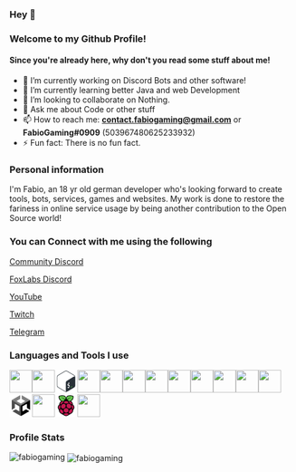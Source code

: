 ### Hey 👋
### Welcome to my Github Profile!

#### Since you're already here, why don't you read some stuff about me!
- 🔭 I’m currently working on Discord Bots and other software!
- 🌱 I’m currently learning better Java and web Development
- 👯 I’m looking to collaborate on Nothing.
- 💬 Ask me about Code or other stuff
- 📫 How to reach me: **contact.fabiogaming@gmail.com** or **FabioGaming#0909** (503967480625233932)
- ⚡ Fun fact: There is no fun fact.

### Personal information
I'm Fabio, an 18 yr old german developer who's looking forward to create tools, bots, services, games and websites. My work is done to restore the fariness in online service usage by being another contribution to the Open Source world!

<h3 align="left">You can Connect with me using the following</h3>
<a href="https://discord.com/invite/DSNkQKXwrz" target="blank"><p>Community Discord</p></a>
<a href="https://discord.com/invite/6aBmZXf" target="blank"><p>FoxLabs Discord</p></a>
<a href="https://youtube.com/c/FabioGamingFG"><p>YouTube</p></a>
<a href="https://twitch.tv/FabioGamingLive"><p>Twitch</p></a>
<a href="https://t.me/fabiogaming"><p>Telegram</p></a>

<h3 align="left">Languages and Tools I use</h3>
<div align="left">
<img src="https://github.com/abranhe/programming-languages-logos/blob/master/src/csharp/csharp.svg" width=40 height=40><img src="https://github.com/abranhe/programming-languages-logos/blob/master/src/java/java.svg" width=40 height=40><img src="https://github.com/devicons/devicon/blob/master/icons/bash/bash-original.svg" width=40 height=40><img src="https://github.com/actions/starter-workflows/blob/main/icons/powershell.svg" width=40 height=40><img src="https://github.com/uditkumar489/Icon-pack/blob/master/Social%20media/Die%20cut%20-%20transparent/svg/030-html-5.svg" width=40 height=40><img src="https://github.com/rdimascio/icons/blob/master/icons/color/css3.svg" width=40 height=40><img src="https://github.com/detain/svg-logos/blob/master/svg/javascript.svg" width=40 height=40><img src="https://github.com/manuelbieh/logo-file-icons/blob/master/icons/php2.svg" width=40 height=40><img src="https://github.com/get-icon/geticon/blob/master/icons/visual-studio.svg" width=40 height=40><img src="https://github.com/detain/svg-logos/blob/master/svg/intellij-idea-1.svg" width=40 height=40><img src="https://github.com/simple-icons/simple-icons/blob/master/icons/rider.svg" width=40 height=40><img src="https://github.com/wappalyzer/wappalyzer/blob/master/src/drivers/webextension/images/icons/git.svg" width=40 height=40><img src="https://github.com/devicons/devicon/blob/master/icons/unity/unity-original.svg" width=40 height=40><img src="https://github.com/detain/svg-logos/blob/master/svg/xampp.svg" width=40 height=40><img src="https://github.com/devicons/devicon/blob/master/icons/raspberrypi/raspberrypi-original.svg" width=40 height=40><img src="https://upload.wikimedia.org/wikipedia/commons/6/69/Notepad%2B%2B_Logo.svg" width=40 height=40>
  </div>
  
  ### Profile Stats
  
  <p><img align="left" src="https://github-readme-stats.vercel.app/api/top-langs?username=fabiogaming&show_icons=true&locale=en&layout=compact" alt="fabiogaming"/></p>
  
  <p>&nbsp;<img align="center" src="https://github-readme-stats.vercel.app/api?username=fabiogaming&show_icons=true&locale=en" alt="fabiogaming" /></p>
